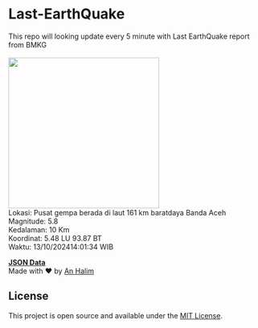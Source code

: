 # Last-EarthQuake
This repo will looking update every 5 minute with Last EarthQuake report from BMKG
<br>
<br>
<img src="https://static.bmkg.go.id/20241013140134.mmi.jpg" width="300"/>
<br>
Lokasi: Pusat gempa berada di laut 161 km baratdaya Banda Aceh <br>
Magnitude: 5.8 <br>
Kedalaman: 10 Km <br>
Koordinat: 5.48 LU 93.87 BT <br>
Waktu: 13/10/202414:01:34 WIB <br>

<a href="./data/data.json">**JSON Data**</a>
<br>
Made with ❤️ by <a href="https://github.com/an-halim">An Halim</a>
## License

This project is open source and available under the [MIT License](LICENSE).
